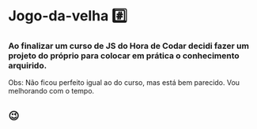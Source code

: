 # Jogo-da-velha #️⃣

### Ao finalizar um curso de JS do Hora de Codar decidi fazer um projeto do próprio para colocar em prática o conhecimento arquirido.

Obs: Não ficou perfeito igual ao do curso, mas está bem parecido. Vou melhorando com o tempo.

## 😉

